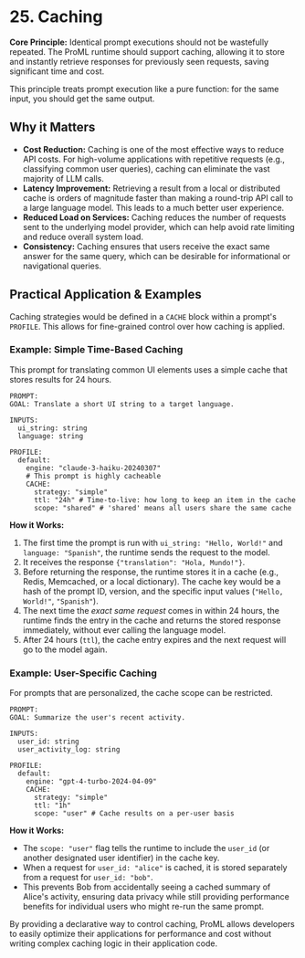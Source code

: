 # 25. Caching

**Core Principle:** Identical prompt executions should not be wastefully repeated. The ProML runtime should support caching, allowing it to store and instantly retrieve responses for previously seen requests, saving significant time and cost.

This principle treats prompt execution like a pure function: for the same input, you should get the same output.

## Why it Matters

*   **Cost Reduction:** Caching is one of the most effective ways to reduce API costs. For high-volume applications with repetitive requests (e.g., classifying common user queries), caching can eliminate the vast majority of LLM calls.
*   **Latency Improvement:** Retrieving a result from a local or distributed cache is orders of magnitude faster than making a round-trip API call to a large language model. This leads to a much better user experience.
*   **Reduced Load on Services:** Caching reduces the number of requests sent to the underlying model provider, which can help avoid rate limiting and reduce overall system load.
*   **Consistency:** Caching ensures that users receive the exact same answer for the same query, which can be desirable for informational or navigational queries.

## Practical Application & Examples

Caching strategies would be defined in a `CACHE` block within a prompt's `PROFILE`. This allows for fine-grained control over how caching is applied.

### Example: Simple Time-Based Caching

This prompt for translating common UI elements uses a simple cache that stores results for 24 hours.

```
PROMPT:
GOAL: Translate a short UI string to a target language.

INPUTS:
  ui_string: string
  language: string

PROFILE:
  default:
    engine: "claude-3-haiku-20240307"
    # This prompt is highly cacheable
    CACHE:
      strategy: "simple"
      ttl: "24h" # Time-to-live: how long to keep an item in the cache
      scope: "shared" # 'shared' means all users share the same cache
```

**How it Works:**

1.  The first time the prompt is run with `ui_string: "Hello, World!"` and `language: "Spanish"`, the runtime sends the request to the model.
2.  It receives the response `{"translation": "Hola, Mundo!"}`.
3.  Before returning the response, the runtime stores it in a cache (e.g., Redis, Memcached, or a local dictionary). The cache key would be a hash of the prompt ID, version, and the specific input values (`"Hello, World!"`, `"Spanish"`).
4.  The next time the *exact same request* comes in within 24 hours, the runtime finds the entry in the cache and returns the stored response immediately, without ever calling the language model.
5.  After 24 hours (`ttl`), the cache entry expires and the next request will go to the model again.

### Example: User-Specific Caching

For prompts that are personalized, the cache scope can be restricted.

```
PROMPT:
GOAL: Summarize the user's recent activity.

INPUTS:
  user_id: string
  user_activity_log: string

PROFILE:
  default:
    engine: "gpt-4-turbo-2024-04-09"
    CACHE:
      strategy: "simple"
      ttl: "1h"
      scope: "user" # Cache results on a per-user basis
```

**How it Works:**

*   The `scope: "user"` flag tells the runtime to include the `user_id` (or another designated user identifier) in the cache key.
*   When a request for `user_id: "alice"` is cached, it is stored separately from a request for `user_id: "bob"`.
*   This prevents Bob from accidentally seeing a cached summary of Alice's activity, ensuring data privacy while still providing performance benefits for individual users who might re-run the same prompt.

By providing a declarative way to control caching, ProML allows developers to easily optimize their applications for performance and cost without writing complex caching logic in their application code.

